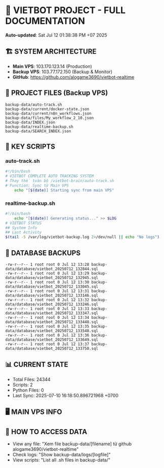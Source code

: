 # 🤖 VIETBOT PROJECT - FULL DOCUMENTATION
**Auto-updated**: Sat Jul 12 01:38:38 PM +07 2025

## 🏗️ SYSTEM ARCHITECTURE
- **Main VPS**: 103.170.123.14 (Production)
- **Backup VPS**: 103.77.172.150 (Backup & Monitor)
- **GitHub**: https://github.com/alogame3690/vietbot-realtime

## 📁 PROJECT FILES (Backup VPS)
```
backup-data/auto-track.sh
backup-data/current/docker-state.json
backup-data/current/n8n_workflows.json
backup-data/files/My_workflow_2_10.json
backup-data/INDEX.json
backup-data/realtime-backup.sh
backup-data/SEARCH_INDEX.json
```

## 🔧 KEY SCRIPTS
### auto-track.sh
```bash
#!/bin/bash
# VIETBOT COMPLETE AUTO TRACKING SYSTEM
# Thay thế toàn bộ /vietbot-brain/auto-track.sh
# Function: Sync từ Main VPS
    echo "[$(date)] Starting sync from main VPS"
```
### realtime-backup.sh
```bash
#!/bin/bash
    echo "[$(date)] Generating status..." >> $LOG
# VIETBOT STATUS
## System Info
## Last Activity
$(tail -5 /var/log/vietbot-backup.log 2>/dev/null || echo "No logs")
```

## 💾 DATABASE BACKUPS
```
-rw-r--r-- 1 root root 0 Jul 12 13:28 backup-data/database/vietbot_20250712_132844.sql
-rw-r--r-- 1 root root 0 Jul 12 13:29 backup-data/database/vietbot_20250712_132945.sql
-rw-r--r-- 1 root root 0 Jul 12 13:30 backup-data/database/vietbot_20250712_133045.sql
-rw-r--r-- 1 root root 0 Jul 12 13:31 backup-data/database/vietbot_20250712_133146.sql
-rw-r--r-- 1 root root 0 Jul 12 13:32 backup-data/database/vietbot_20250712_133246.sql
-rw-r--r-- 1 root root 0 Jul 12 13:33 backup-data/database/vietbot_20250712_133347.sql
-rw-r--r-- 1 root root 0 Jul 12 13:34 backup-data/database/vietbot_20250712_133448.sql
-rw-r--r-- 1 root root 0 Jul 12 13:35 backup-data/database/vietbot_20250712_133548.sql
-rw-r--r-- 1 root root 0 Jul 12 13:36 backup-data/database/vietbot_20250712_133649.sql
-rw-r--r-- 1 root root 0 Jul 12 13:37 backup-data/database/vietbot_20250712_133750.sql
```

## 📊 CURRENT STATE
- Total Files: 24344
- Scripts: 2
- Python Files: 0
- Last Sync: 2025-07-10 16:18:50.896721968 +0700

## 🖥️ MAIN VPS INFO


## 🚨 HOW TO ACCESS DATA
- View any file: "Xem file backup-data/[filename] từ github alogame3690/vietbot-realtime"
- Check logs: "Show backup-data/logs/[logfile]"
- View scripts: "List all .sh files in backup-data/"
